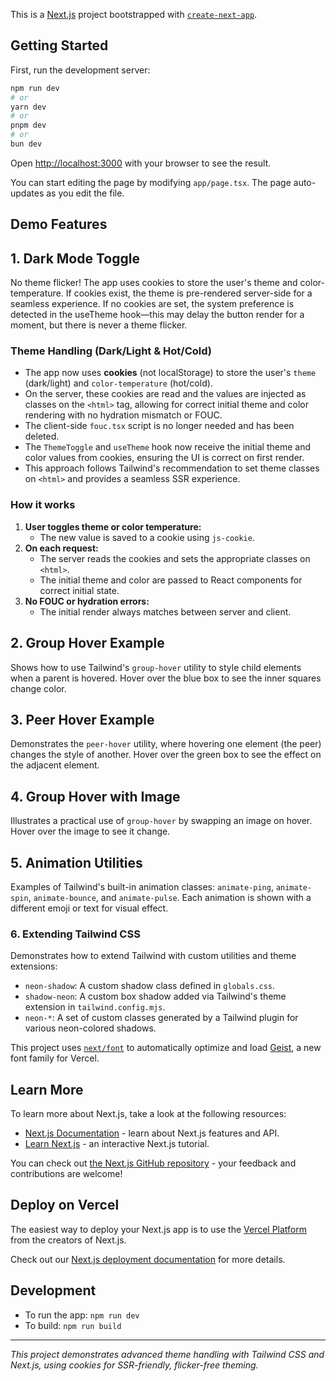 This is a [Next.js](https://nextjs.org) project bootstrapped with [`create-next-app`](https://nextjs.org/docs/app/api-reference/cli/create-next-app).

## Getting Started

First, run the development server:

```bash
npm run dev
# or
yarn dev
# or
pnpm dev
# or
bun dev
```

Open [http://localhost:3000](http://localhost:3000) with your browser to see the result.

You can start editing the page by modifying `app/page.tsx`. The page auto-updates as you edit the file.

## Demo Features

## 1. Dark Mode Toggle
No theme flicker! The app uses cookies to store the user's theme and color-temperature. If cookies exist, the theme is pre-rendered server-side for a seamless experience. If no cookies are set, the system preference is detected in the useTheme hook—this may delay the button render for a moment, but there is never a theme flicker.

### Theme Handling (Dark/Light & Hot/Cold)

- The app now uses **cookies** (not localStorage) to store the user's `theme` (dark/light) and `color-temperature` (hot/cold).
- On the server, these cookies are read and the values are injected as classes on the `<html>` tag, allowing for correct initial theme and color rendering with no hydration mismatch or FOUC.
- The client-side `fouc.tsx` script is no longer needed and has been deleted.
- The `ThemeToggle` and `useTheme` hook now receive the initial theme and color values from cookies, ensuring the UI is correct on first render.
- This approach follows Tailwind's recommendation to set theme classes on `<html>` and provides a seamless SSR experience.

### How it works

1. **User toggles theme or color temperature:**
   - The new value is saved to a cookie using `js-cookie`.
2. **On each request:**
   - The server reads the cookies and sets the appropriate classes on `<html>`.
   - The initial theme and color are passed to React components for correct initial state.
3. **No FOUC or hydration errors:**
   - The initial render always matches between server and client.

## 2. Group Hover Example
Shows how to use Tailwind's `group-hover` utility to style child elements when a parent is hovered. Hover over the blue box to see the inner squares change color.

## 3. Peer Hover Example
Demonstrates the `peer-hover` utility, where hovering one element (the peer) changes the style of another. Hover over the green box to see the effect on the adjacent element.

## 4. Group Hover with Image
Illustrates a practical use of `group-hover` by swapping an image on hover. Hover over the image to see it change.

## 5. Animation Utilities
Examples of Tailwind's built-in animation classes: `animate-ping`, `animate-spin`, `animate-bounce`, and `animate-pulse`. Each animation is shown with a different emoji or text for visual effect.

### 6. Extending Tailwind CSS
Demonstrates how to extend Tailwind with custom utilities and theme extensions:
- `neon-shadow`: A custom shadow class defined in `globals.css`.
- `shadow-neon`: A custom box shadow added via Tailwind's theme extension in `tailwind.config.mjs`.
- `neon-*`: A set of custom classes generated by a Tailwind plugin for various neon-colored shadows.

This project uses [`next/font`](https://nextjs.org/docs/app/building-your-application/optimizing/fonts) to automatically optimize and load [Geist](https://vercel.com/font), a new font family for Vercel.

## Learn More

To learn more about Next.js, take a look at the following resources:

- [Next.js Documentation](https://nextjs.org/docs) - learn about Next.js features and API.
- [Learn Next.js](https://nextjs.org/learn) - an interactive Next.js tutorial.

You can check out [the Next.js GitHub repository](https://github.com/vercel/next.js) - your feedback and contributions are welcome!

## Deploy on Vercel

The easiest way to deploy your Next.js app is to use the [Vercel Platform](https://vercel.com/new?utm_medium=default-template&filter=next.js&utm_source=create-next-app&utm_campaign=create-next-app-readme) from the creators of Next.js.

Check out our [Next.js deployment documentation](https://nextjs.org/docs/app/building-your-application/deploying) for more details.

## Development
- To run the app: `npm run dev`
- To build: `npm run build`

---

*This project demonstrates advanced theme handling with Tailwind CSS and Next.js, using cookies for SSR-friendly, flicker-free theming.*
